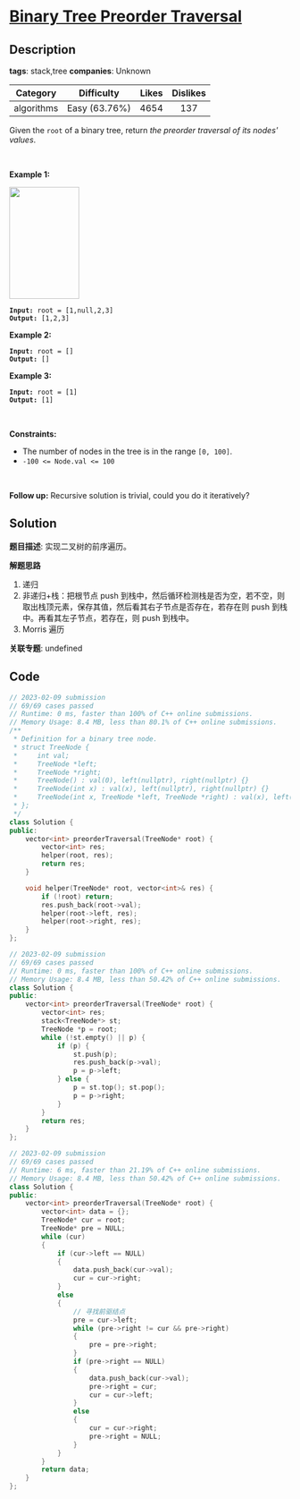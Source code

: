 # [Binary Tree Preorder Traversal](https://leetcode.com/problems/binary-tree-preorder-traversal/description/)

## Description

**tags**: stack,tree
**companies**: Unknown

| Category | Difficulty | Likes | Dislikes |
| :------: | :--------: | :---: | :------: |
| algorithms | Easy (63.76%) | 4654 | 137 |

<p>Given the <code>root</code> of a binary tree, return <em>the preorder traversal of its nodes&#39; values</em>.</p>

<p>&nbsp;</p>
<p><strong>Example 1:</strong></p>
<img alt="" src="https://assets.leetcode.com/uploads/2020/09/15/inorder_1.jpg" style="width: 125px; height: 200px;" />
<pre><code><strong>Input:</strong> root = [1,null,2,3]
<strong>Output:</strong> [1,2,3]</code></pre>

<p><strong>Example 2:</strong></p>

<pre><code><strong>Input:</strong> root = []
<strong>Output:</strong> []</code></pre>

<p><strong>Example 3:</strong></p>

<pre><code><strong>Input:</strong> root = [1]
<strong>Output:</strong> [1]</code></pre>

<p>&nbsp;</p>
<p><strong>Constraints:</strong></p>

<ul>
	<li>The number of nodes in the tree is in the range <code>[0, 100]</code>.</li>
	<li><code>-100 &lt;= Node.val &lt;= 100</code></li>
</ul>

<p>&nbsp;</p>
<p><strong>Follow up:</strong> Recursive solution is trivial, could you do it iteratively?</p>

## Solution

**题目描述**: 实现二叉树的前序遍历。

**解题思路**

1. 递归
2. 非递归+栈：把根节点 push 到栈中，然后循环检测栈是否为空，若不空，则取出栈顶元素，保存其值，然后看其右子节点是否存在，若存在则 push 到栈中。再看其左子节点，若存在，则 push 到栈中。
3. Morris 遍历

**关联专题**: undefined

## Code

```cpp
// 2023-02-09 submission
// 69/69 cases passed
// Runtime: 0 ms, faster than 100% of C++ online submissions.
// Memory Usage: 8.4 MB, less than 80.1% of C++ online submissions.
/**
 * Definition for a binary tree node.
 * struct TreeNode {
 *     int val;
 *     TreeNode *left;
 *     TreeNode *right;
 *     TreeNode() : val(0), left(nullptr), right(nullptr) {}
 *     TreeNode(int x) : val(x), left(nullptr), right(nullptr) {}
 *     TreeNode(int x, TreeNode *left, TreeNode *right) : val(x), left(left), right(right) {}
 * };
 */
class Solution {
public:
    vector<int> preorderTraversal(TreeNode* root) {
        vector<int> res;
        helper(root, res);
        return res;
    }

    void helper(TreeNode* root, vector<int>& res) {
        if (!root) return;
        res.push_back(root->val);
        helper(root->left, res);
        helper(root->right, res);
    }
};
```

```cpp
// 2023-02-09 submission
// 69/69 cases passed
// Runtime: 0 ms, faster than 100% of C++ online submissions.
// Memory Usage: 8.4 MB, less than 50.42% of C++ online submissions.
class Solution {
public:
    vector<int> preorderTraversal(TreeNode* root) {
        vector<int> res;
        stack<TreeNode*> st;
        TreeNode *p = root;
        while (!st.empty() || p) {
            if (p) {
                st.push(p);
                res.push_back(p->val);
                p = p->left;
            } else {
                p = st.top(); st.pop();
                p = p->right;
            }
        }
        return res;
    }
};
```

```cpp
// 2023-02-09 submission
// 69/69 cases passed
// Runtime: 6 ms, faster than 21.19% of C++ online submissions.
// Memory Usage: 8.4 MB, less than 50.42% of C++ online submissions.
class Solution {
public:
    vector<int> preorderTraversal(TreeNode* root) {
        vector<int> data = {};
        TreeNode* cur = root;
        TreeNode* pre = NULL;
        while (cur)
        {
            if (cur->left == NULL)
            {
                data.push_back(cur->val);
                cur = cur->right;
            }
            else
            {
                // 寻找前驱结点
                pre = cur->left;
                while (pre->right != cur && pre->right)
                {
                    pre = pre->right;
                }
                if (pre->right == NULL)
                {
                    data.push_back(cur->val);
                    pre->right = cur;
                    cur = cur->left;
                }
                else
                {
                    cur = cur->right;
                    pre->right = NULL;
                }
            }
        }
        return data;
    }
};
```
